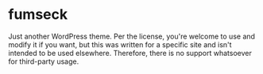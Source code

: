 fumseck
=======

Just another WordPress theme. Per the license, you're welcome to use and modify it if you want, but this was written for a specific site and isn't intended to be used elsewhere. Therefore, there is no support whatsoever for third-party usage.
